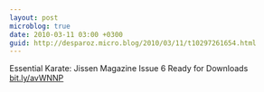 ```yaml
---
layout: post
microblog: true
date: 2010-03-11 03:00 +0300
guid: http://desparoz.micro.blog/2010/03/11/t10297261654.html
---
```

Essential Karate: Jissen Magazine Issue 6 Ready for Downloads [bit.ly/avWNNP](http://bit.ly/avWNNP)

